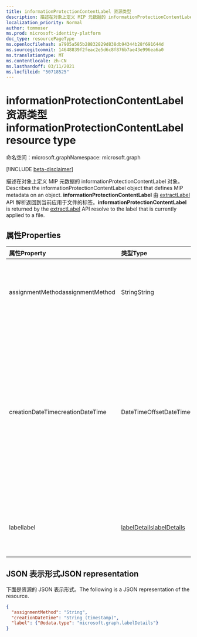 ```yaml
---
title: informationProtectionContentLabel 资源类型
description: 描述在对象上定义 MIP 元数据的 informationProtectionContentLabel 对象。
localization_priority: Normal
author: tommoser
ms.prod: microsoft-identity-platform
doc_type: resourcePageType
ms.openlocfilehash: a7905a585b28832829d838db94344b28f691644d
ms.sourcegitcommit: 14648839f2feac2e5d6c8f876b7ae43e996ea6a0
ms.translationtype: MT
ms.contentlocale: zh-CN
ms.lasthandoff: 03/11/2021
ms.locfileid: "50718525"
---
```

# <a name="informationprotectioncontentlabel-resource-type"></a><span data-ttu-id="a731d-103">informationProtectionContentLabel 资源类型</span><span class="sxs-lookup"><span data-stu-id="a731d-103">informationProtectionContentLabel resource type</span></span>

<span data-ttu-id="a731d-104">命名空间：microsoft.graph</span><span class="sxs-lookup"><span data-stu-id="a731d-104">Namespace: microsoft.graph</span></span>

[!INCLUDE [beta-disclaimer](../../includes/beta-disclaimer.md)]

<span data-ttu-id="a731d-105">描述在对象上定义 MIP 元数据的 informationProtectionContentLabel 对象。</span><span class="sxs-lookup"><span data-stu-id="a731d-105">Describes the informationProtectionContentLabel object that defines MIP metadata on an object.</span></span> <span data-ttu-id="a731d-106">**informationProtectionContentLabel** 由 [extractLabel](../api/informationprotectionlabel-extractLabel.md) API 解析返回到当前应用于文件的标签。</span><span class="sxs-lookup"><span data-stu-id="a731d-106">**informationProtectionContentLabel** is returned by the [extractLabel](../api/informationprotectionlabel-extractLabel.md) API resolve to the label that is currently applied to a file.</span></span> 

## <a name="properties"></a><span data-ttu-id="a731d-107">属性</span><span class="sxs-lookup"><span data-stu-id="a731d-107">Properties</span></span>

| <span data-ttu-id="a731d-108">属性</span><span class="sxs-lookup"><span data-stu-id="a731d-108">Property</span></span>     | <span data-ttu-id="a731d-109">类型</span><span class="sxs-lookup"><span data-stu-id="a731d-109">Type</span></span>        | <span data-ttu-id="a731d-110">说明</span><span class="sxs-lookup"><span data-stu-id="a731d-110">Description</span></span> |
|:-------------|:------------|:------------|
|<span data-ttu-id="a731d-111">assignmentMethod</span><span class="sxs-lookup"><span data-stu-id="a731d-111">assignmentMethod</span></span>|<span data-ttu-id="a731d-112">String</span><span class="sxs-lookup"><span data-stu-id="a731d-112">String</span></span>| <span data-ttu-id="a731d-113">可取值为：`standard`、`privileged`、`auto`。</span><span class="sxs-lookup"><span data-stu-id="a731d-113">Possible values are: `standard`, `privileged`, `auto`.</span></span>|
|<span data-ttu-id="a731d-114">creationDateTime</span><span class="sxs-lookup"><span data-stu-id="a731d-114">creationDateTime</span></span>|<span data-ttu-id="a731d-115">DateTimeOffset</span><span class="sxs-lookup"><span data-stu-id="a731d-115">DateTimeOffset</span></span>|<span data-ttu-id="a731d-116">时间戳类型表示采用 ISO 8601 格式的日期和时间信息，始终采用 UTC 时区。</span><span class="sxs-lookup"><span data-stu-id="a731d-116">The Timestamp type represents date and time information using ISO 8601 format and is always in UTC time.</span></span> <span data-ttu-id="a731d-117">例如，2014 年 1 月 1 日午夜 UTC 为 `2014-01-01T00:00:00Z`</span><span class="sxs-lookup"><span data-stu-id="a731d-117">For example, midnight UTC on Jan 1, 2014 is `2014-01-01T00:00:00Z`</span></span>|
|<span data-ttu-id="a731d-118">label</span><span class="sxs-lookup"><span data-stu-id="a731d-118">label</span></span>|[<span data-ttu-id="a731d-119">labelDetails</span><span class="sxs-lookup"><span data-stu-id="a731d-119">labelDetails</span></span>](labeldetails.md)| <span data-ttu-id="a731d-120">当前应用于文件的标签的详细信息。</span><span class="sxs-lookup"><span data-stu-id="a731d-120">Details on the label that is currently applied to the file.</span></span> |

## <a name="json-representation"></a><span data-ttu-id="a731d-121">JSON 表示形式</span><span class="sxs-lookup"><span data-stu-id="a731d-121">JSON representation</span></span>

<span data-ttu-id="a731d-122">下面是资源的 JSON 表示形式。</span><span class="sxs-lookup"><span data-stu-id="a731d-122">The following is a JSON representation of the resource.</span></span>

<!-- {
  "blockType": "resource",
  "optionalProperties": [
  ],
  "@odata.type": "microsoft.graph.informationProtectionContentLabel",
  "baseType": null
}-->

```json
{
  "assignmentMethod": "String",
  "creationDateTime": "String (timestamp)",
  "label": {"@odata.type": "microsoft.graph.labelDetails"}
}
```

<!-- uuid: 16cd6b66-4b1a-43a1-adaf-3a886856ed98
2019-02-04 14:57:30 UTC -->
<!-- {
  "type": "#page.annotation",
  "description": "informationProtectionContentLabel resource",
  "keywords": "",
  "section": "documentation",
  "tocPath": ""
}-->

